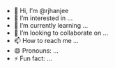 - 👋 Hi, I’m @rjhanjee
- 👀 I’m interested in ...
- 🌱 I’m currently learning ...
- 💞️ I’m looking to collaborate on ...
- 📫 How to reach me ...
- 😄 Pronouns: ...
- ⚡ Fun fact: ...

<!---
rjhanjee/rjhanjee is a ✨ special ✨ repository because its `README.md` (this file) appears on your GitHub profile.
You can click the Preview link to take a look at your changes.
--->
